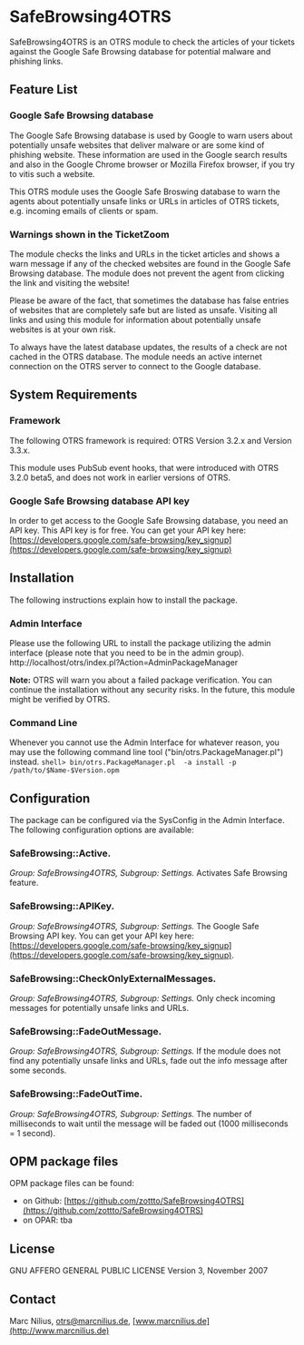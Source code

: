 SafeBrowsing4OTRS
=================

SafeBrowsing4OTRS is an OTRS module to check the articles of your tickets against the Google Safe Browsing database for potential malware and phishing links.

Feature List
------------
### Google Safe Browsing database
The Google Safe Browsing database is used by Google to warn users about potentially unsafe websites that deliver
malware or are some kind of phishing website. These information are used in the Google search results and also
in the Google Chrome browser or Mozilla Firefox browser, if you try to vitis such a website.

This OTRS module uses the Google Safe Broswing database to warn the agents about potentially unsafe links or
URLs in articles of OTRS tickets, e.g. incoming emails of clients or spam.

### Warnings shown in the TicketZoom
The module checks the links and URLs in the ticket articles and shows a warn message if any of the checked websites
are found in the Google Safe Browsing database. The module does not prevent the agent from clicking the link and
visiting the website!

Please be aware of the fact, that sometimes the database has false entries of websites that are completely safe but
are listed as unsafe. Visiting all links and using this module for information about potentially unsafe websites is
at your own risk.

To always have the latest database updates, the results of a check are not cached in the OTRS database. The module
needs an active internet connection on the OTRS server to connect to the Google database.

System Requirements
-------------------
### Framework
The following OTRS framework is required:
OTRS Version 3.2.x and Version 3.3.x.

This module uses PubSub event hooks, that were introduced with OTRS 3.2.0 beta5, and does not work in earlier
versions of OTRS.

### Google Safe Browsing database API key
In order to get access to the Google Safe Browsing database, you need an API key. This API key is for free.
You can get your API key here: [https://developers.google.com/safe-browsing/key_signup](https://developers.google.com/safe-browsing/key_signup)

Installation
------------
The following instructions explain how to install the package.


### Admin Interface
Please use the following URL to install the package utilizing the admin interface (please note that you need to be in the admin group).
http://localhost/otrs/index.pl?Action=AdminPackageManager

**Note:** OTRS will warn you about a failed package verification. You can continue the installation without any
security risks. In the future, this module might be verified by OTRS.


### Command Line
Whenever you cannot use the Admin Interface for whatever reason, you may use the following command line tool
("bin/otrs.PackageManager.pl") instead.
`shell> bin/otrs.PackageManager.pl  -a install -p /path/to/$Name-$Version.opm`

Configuration
-------------
The package can be configured via the SysConfig in the Admin Interface. The following configuration options are available:

### SafeBrowsing::Active.
*Group: SafeBrowsing4OTRS, Subgroup: Settings.*
Activates Safe Browsing feature.

### SafeBrowsing::APIKey.
*Group: SafeBrowsing4OTRS, Subgroup: Settings.*
The Google Safe Browsing API key. You can get your API key here: [https://developers.google.com/safe-browsing/key_signup](https://developers.google.com/safe-browsing/key_signup).

### SafeBrowsing::CheckOnlyExternalMessages.
*Group: SafeBrowsing4OTRS, Subgroup: Settings.*
Only check incoming messages for potentially unsafe links and URLs.

### SafeBrowsing::FadeOutMessage.
*Group: SafeBrowsing4OTRS, Subgroup: Settings.*
If the module does not find any potentially unsafe links and URLs, fade out the info message after some seconds.

### SafeBrowsing::FadeOutTime.
*Group: SafeBrowsing4OTRS, Subgroup: Settings.*
The number of milliseconds to wait until the message will be faded out (1000 milliseconds = 1 second).

OPM package files
-----------------
OPM package files can be found:

- on Github: [https://github.com/zottto/SafeBrowsing4OTRS](https://github.com/zottto/SafeBrowsing4OTRS)
- on OPAR: tba

License
-------
GNU AFFERO GENERAL PUBLIC LICENSE Version 3, November 2007

Contact
-------
Marc Nilius, otrs@marcnilius.de, [www.marcnilius.de](http://www.marcnilius.de)